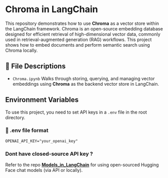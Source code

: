 # Chroma in LangChain
This repository demonstrates how to use **Chroma** as a vector store within the LangChain framework. Chroma is an open-source embedding database designed for efficient retrieval of high-dimensional vector data, commonly used in retrieval-augmented generation (RAG) workflows.
This project shows how to embed documents and perform semantic search using Chroma locally.

## 📄 File Descriptions

- `Chroma.ipynb`  Walks through storing, querying, and managing vector embeddings using **Chroma** as the backend vector store in LangChain.

## Environment Variables
To use this project, you need to set API keys in a `.env` file in the root directory.

### 📄 .env file format
```env
OPENAI_API_KEY="your_openai_key"
```

### Dont have closed-source API key ? 
Refer to the repo [**Models_in_LangChain**](https://github.com/naveenreddy0911/Models_in_LangChain) for using open-sourced Hugging Face chat models (via API or locally).
